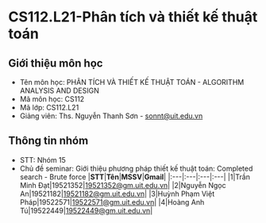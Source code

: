 # CS112.L21-Phân tích và thiết kế thuật toán
## Giới thiệu môn học
* Tên môn học: PHÂN TÍCH VÀ THIẾT KẾ THUẬT TOÁN - ALGORITHM ANALYSIS AND DESIGN
* Mã môn học: CS112
* Mã lớp: CS112.L21
* Giảng viên: Ths. Nguyễn Thanh Sơn - sonnt@uit.edu.vn
## Thông tin nhóm
* STT: Nhóm 15
* Chủ đề seminar: Giới thiệu phương pháp thiết kế thuật toán: Completed search - Brute force
|**STT**|**Tên**|**MSSV**|**Gmail**|
|:---|:---|:---|:---|
|1|Trần Minh Đạt|19521352|19521352@gm.uit.edu.vn|
|2|Nguyễn Ngọc An|19521182|19521182@gm.uit.edu.vn|
|3|Huỳnh Phạm Việt Pháp|19522571|19522571@gm.uit.edu.vn|
|4|Hoàng Anh Tú|19522449|19522449@gm.uit.edu.vn|
